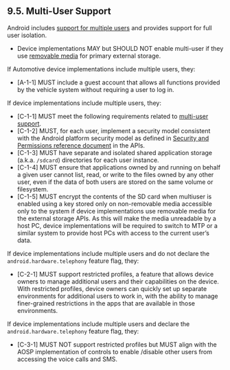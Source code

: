 ## 9.5\. Multi-User Support

Android includes [support for multiple users](
http://developer.android.com/reference/android/os/UserManager.html)
and provides support for full user isolation.

*    Device implementations MAY but SHOULD NOT enable multi-user if they use
[removable media](
http://developer.android.com/reference/android/os/Environment.html)
for primary external storage.

If Automotive device implementations include multiple users, they:

*   [A-1-1] MUST include a guest account that allows all functions provided
by the vehicle system without requiring a user to log in.

If device implementations include multiple users, they:

*   [C-1-1] MUST meet the following requirements related to
[multi-user support](
http://source.android.com/devices/storage/traditional.html).
*   [C-1-2] MUST, for each user, implement a security
model consistent with the Android platform security model as defined in
[Security and Permissions reference document](
http://developer.android.com/guide/topics/security/permissions.html)
in the APIs.
*   [C-1-3] MUST have separate and isolated shared application storage
(a.k.a. `/sdcard`) directories for each user instance.
*   [C-1-4] MUST ensure that applications owned by and running on behalf a
given user cannot list, read, or write to the files owned by any other user,
even if the data of both users are stored on the same volume or filesystem.
*   [C-1-5] MUST encrypt the contents of the SD card when multiuser is enabled
using a key stored only on non-removable media accessible only to the system if
device implementations use removable media for the external storage APIs.
As this will make the media unreadable by a host PC, device implementations
will be required to switch to MTP or a similar system to provide host PCs with
access to the current user’s data.

If device implementations include multiple users and
do not declare the `android.hardware.telephony` feature flag, they:

*   [C-2-1] MUST support restricted profiles,
a feature that allows device owners to manage additional users and their
capabilities on the device. With restricted profiles, device owners can quickly
set up separate environments for additional users to work in, with the ability
to manage finer-grained restrictions in the apps that are available in those
environments.

If device implementations include multiple users and
declare the `android.hardware.telephony` feature flag, they:

*   [C-3-1] MUST NOT support restricted profiles but MUST align with the AOSP
implementation of controls to enable /disable other users from accessing the
voice calls and SMS.

